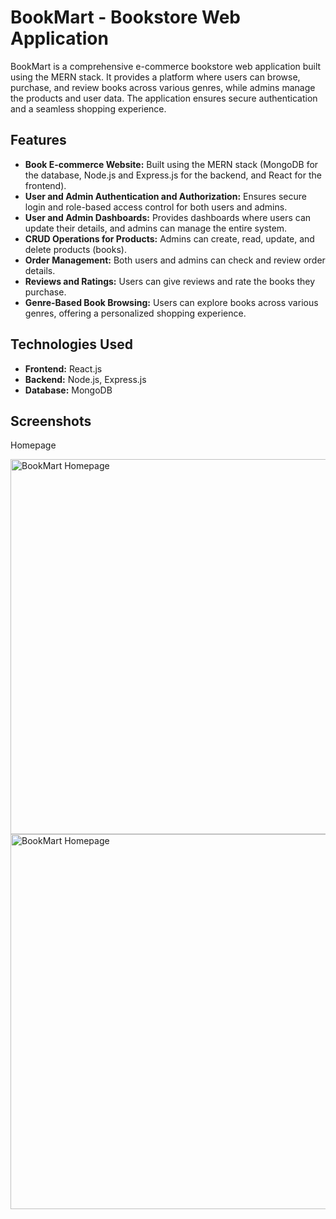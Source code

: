 <h1>BookMart - Bookstore Web Application</h1>

<p>BookMart is a comprehensive e-commerce bookstore web application built using the MERN stack. It provides a platform where users can browse, purchase, and review books across various genres, while admins manage the products and user data. The application ensures secure authentication and a seamless shopping experience.</p>

<h2>Features</h2>

<ul>
  <li><strong>Book E-commerce Website:</strong> Built using the MERN stack (MongoDB for the database, Node.js and Express.js for the backend, and React for the frontend).</li>
  <li><strong>User and Admin Authentication and Authorization:</strong> Ensures secure login and role-based access control for both users and admins.</li>
  <li><strong>User and Admin Dashboards:</strong> Provides dashboards where users can update their details, and admins can manage the entire system.</li>
  <li><strong>CRUD Operations for Products:</strong> Admins can create, read, update, and delete products (books).</li>
  <li><strong>Order Management:</strong> Both users and admins can check and review order details.</li>
  <li><strong>Reviews and Ratings:</strong> Users can give reviews and rate the books they purchase.</li>
  <li><strong>Genre-Based Book Browsing:</strong> Users can explore books across various genres, offering a personalized shopping experience.</li>
</ul>

<h2>Technologies Used</h2>

<ul>
  <li><strong>Frontend:</strong> React.js</li>
  <li><strong>Backend:</strong> Node.js, Express.js</li>
  <li><strong>Database:</strong> MongoDB</li>
</ul>

<h2>Screenshots</h2>
<p> Homepage</p>
<img src="https://github.com/user-attachments/assets/a634c2c9-bc0b-4a43-a7c3-30f15b173935" alt="BookMart Homepage" width="600">
<img src="https://github.com/user-attachments/assets/151dd564-b7e5-4da6-b424-bd804df09e60" alt="BookMart Homepage" width="600">





